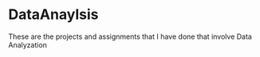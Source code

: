 # DataAnaylsis
These are the projects and assignments that I have done that involve Data Analyzation 
